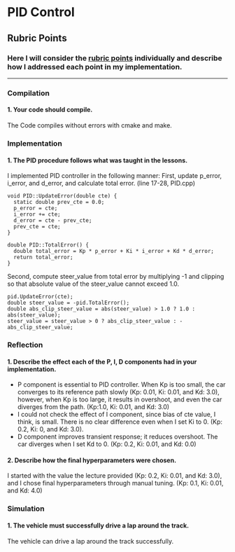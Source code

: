 # **PID Control** 
[//]: # (Image References)

[image1]: ./data/result.png "Result Image"

## Rubric Points
### Here I will consider the [rubric points](https://review.udacity.com/#!/rubrics/1972/view) individually and describe how I addressed each point in my implementation.  

---
### Compilation

#### 1. Your code should compile.

The Code compiles without errors with cmake and make.

### Implementation

#### 1. The PID procedure follows what was taught in the lessons.

I implemented PID controller in the following manner:
First, update p_error, i_error, and d_error, and calculate total error. (line 17-28, PID.cpp)
```
void PID::UpdateError(double cte) {
  static double prev_cte = 0.0;
  p_error = cte;
  i_error += cte;
  d_error = cte - prev_cte;
  prev_cte = cte;
}

double PID::TotalError() {
  double total_error = Kp * p_error + Ki * i_error + Kd * d_error;
  return total_error;
}
```
Second, compute steer_value from total error by multiplying -1 and clipping so that absolute value of the steer_value cannot exceed 1.0.
```
pid.UpdateError(cte);
double steer_value = -pid.TotalError();
double abs_clip_steer_value = abs(steer_value) > 1.0 ? 1.0 : abs(steer_value);
steer_value = steer_value > 0 ? abs_clip_steer_value : - abs_clip_steer_value;
```

### Reflection

#### 1. Describe the effect each of the P, I, D components had in your implementation.
* P component is essential to PID controller. When Kp is too small, the car converges to its reference path slowly (Kp: 0.01, Ki: 0.01, and Kd: 3.0), however, when Kp is too large, it results in overshoot, and even the car diverges from the path. (Kp:1.0, Ki: 0.01, and Kd: 3.0)
* I could not check the effect of I component, since bias of cte value, I think, is small. There is no clear difference even when I set Ki to 0. (Kp: 0.2, Ki: 0, and Kd: 3.0).   
* D component improves transient response; it reduces overshoot. The car diverges when I set Kd to 0. (Kp: 0.2, Ki: 0.01, and Kd: 0.0) 

#### 2. Describe how the final hyperparameters were chosen.

I started with the value the lecture provided (Kp: 0.2, Ki: 0.01, and Kd: 3.0), and I chose final hyperparameters through manual tuning. (Kp: 0.1, Ki: 0.01, and Kd: 4.0)

### Simulation

#### 1. The vehicle must successfully drive a lap around the track.

The vehicle can drive a lap around the track successfully.
